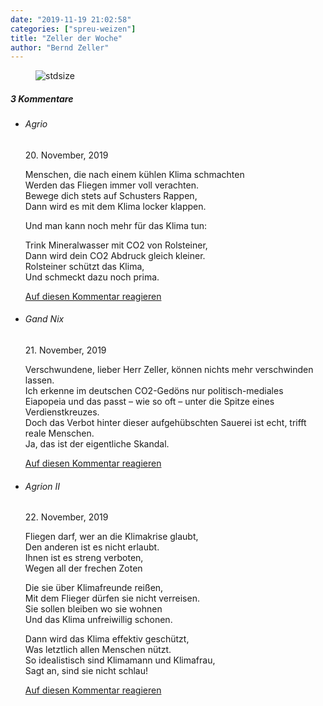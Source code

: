 ```yaml
---
date: "2019-11-19 21:02:58"
categories: ["spreu-weizen"]
title: "Zeller der Woche"
author: "Bernd Zeller"
---
```



<figure>
<img src="https://www.publicomag.com/wp-content/uploads/2019/11/Chance.jpg" alt=stdsize>
</figure>


<!--more-->
<h5 class="comments-h">
3 Kommentare </h5>
<ul class="commentlist">
<li class="comment even thread-even depth-1 clearfix" id="li-comment-22246">
<h6 class="author">Agrio</h6> <span class="date">20. November, 2019</span>



Menschen, die nach einem kühlen Klima schmachten<br>
Werden das Fliegen immer voll verachten.<br>
Bewege dich stets auf Schusters Rappen,<br>
Dann wird es mit dem Klima locker klappen.

Und man kann noch mehr für das Klima tun:

Trink Mineralwasser mit CO2 von Rolsteiner,<br>
Dann wird dein CO2 Abdruck gleich kleiner.<br>
Rolsteiner schützt das Klima,<br>
Und schmeckt dazu noch prima.

<a rel="nofollow" class="comment-reply-link" href="#comment-22246" data-commentid="22246" data-postid="10040" data-belowelement="comment-22246" data-respondelement="respond" data-replyto="Antworte auf Agrio" aria-label="Antworte auf Agrio">Auf diesen Kommentar reagieren</a> 


</li>
<li class="comment odd alt thread-odd thread-alt depth-1 clearfix" id="li-comment-22368">
<h6 class="author">Gand Nix</h6> <span class="date">21. November, 2019</span>



Verschwundene, lieber Herr Zeller, können nichts mehr verschwinden lassen.<br>
Ich erkenne im deutschen CO2-Gedöns nur politisch-mediales Eiapopeia und das passt &#8211; wie so oft &#8211; unter die Spitze eines Verdienstkreuzes.<br>
Doch das Verbot hinter dieser aufgehübschten Sauerei ist echt, trifft reale Menschen.<br>
Ja, das ist der eigentliche Skandal.

<a rel="nofollow" class="comment-reply-link" href="#comment-22368" data-commentid="22368" data-postid="10040" data-belowelement="comment-22368" data-respondelement="respond" data-replyto="Antworte auf Gand Nix" aria-label="Antworte auf Gand Nix">Auf diesen Kommentar reagieren</a> 


</li>
<li class="comment even thread-even depth-1 clearfix" id="li-comment-22451">
<h6 class="author">Agrion II</h6> <span class="date">22. November, 2019</span>



Fliegen darf, wer an die Klimakrise glaubt,<br>
Den anderen ist es nicht erlaubt.<br>
Ihnen ist es streng verboten,<br>
Wegen all der frechen Zoten

Die sie über Klimafreunde reißen,<br>
Mit dem Flieger dürfen sie nicht verreisen.<br>
Sie sollen bleiben wo sie wohnen<br>
Und das Klima unfreiwillig schonen.

Dann wird das Klima effektiv geschützt,<br>
Was letztlich allen Menschen nützt.<br>
So idealistisch sind Klimamann und Klimafrau,<br>
Sagt an, sind sie nicht schlau!

<a rel="nofollow" class="comment-reply-link" href="#comment-22451" data-commentid="22451" data-postid="10040" data-belowelement="comment-22451" data-respondelement="respond" data-replyto="Antworte auf Agrion II" aria-label="Antworte auf Agrion II">Auf diesen Kommentar reagieren</a> 


</li>
</ul>
